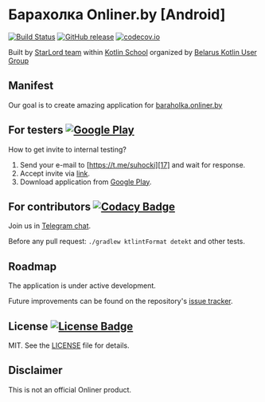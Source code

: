 Барахолка Onliner.by [Android]
=====
[![Build Status][4]][5]
[![GitHub release][6]][7]
[![codecov.io][10]][11]

Built by [StarLord team][12] within [Kotlin School][14] organized by [Belarus Kotlin User Group][15] 

Manifest
-------
Our goal is to create amazing application for [baraholka.onliner.by][19]

For testers [![Google Play][2]][3]
-------
How to get invite to internal testing?
1. Send your e-mail to [https://t.me/suhocki][17] and wait for response.
2. Accept invite via [link][18].
3. Download application from [Google Play][3].

For contributors [![Codacy Badge][8]][9]
-------
Join us in [Telegram chat][16].

Before any pull request: ```./gradlew ktlintFormat detekt``` and other tests.  

Roadmap
-------
The application is under active development. 

Future improvements can be found on the repository's
[issue tracker][13].

License [![License Badge][20]][1]
-------
MIT. See the [LICENSE][1] file for details.

Disclaimer
---------
This is not an official Onliner product.

[1]: https://github.com/suhocki/starlord/blob/develop/LICENSE
[2]: https://img.shields.io/badge/-internal-gray.svg?style=flat&logo=google-play&logoColor=white&style=flat-square&label=Google%20Play&color=brightgreen
[3]: https://play.google.com/store/apps/details?id=kt.school.starlord
[4]: https://travis-ci.org/suhocki/starlord.svg?branch=develop
[5]: https://travis-ci.org/suhocki/starlord
[6]: https://img.shields.io/github/release/suhocki/starlord.svg
[7]: https://github.com/suhocki/starlord/releases
[8]: https://api.codacy.com/project/badge/Grade/eb36fc141cbb4037846dc91ded0f4083
[9]: https://app.codacy.com/app/suhocki/starlord?utm_source=github.com&utm_medium=referral&utm_content=suhocki/starlord&utm_campaign=Badge_Grade_Dashboard
[10]: https://codecov.io/github/suhocki/starlord/branch/develop/graph/badge.svg
[11]: https://codecov.io/github/suhocki/starlord
[12]: https://github.com/suhocki/starlord/graphs/contributors
[13]: https://github.com/suhocki/starlord/issues?q=is%3Aopen+is%3Aissue+label%3Afeature
[14]: https://bkug.by/course/
[15]: https://bkug.by/
[16]: https://t.me/starlord_team
[17]: https://t.me/suhocki
[18]: https://play.google.com/apps/internaltest/4699859943304666267
[19]: https://baraholka.onliner.by/
[20]: https://img.shields.io/badge/License-MIT-yellow.svg
